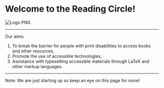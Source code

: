 # Welcome to the Reading Circle!

![Logo PNG](https://user-images.githubusercontent.com/76237554/141107327-7a66001f-eb81-42a7-93f5-cf3632d9ca70.png)

---

Our aims:
1. To break the barrier for people with print disabilities to access books and other resources,
2. Promote the use of accessible technologies,
3. Assistance with typesetting accessible materials through LaTeX and other markup languages.
---
Note:
We are just starting up so keep an eye on this page for more! 
